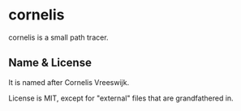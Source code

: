 # cornelis
cornelis is a small path tracer.


## Name & License
It is named after Cornelis Vreeswijk. 

License is MIT, except for "external" files that are grandfathered in.
